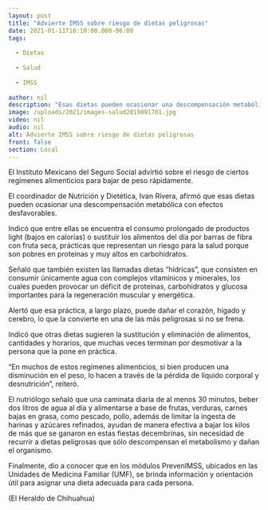 ```yaml
---
layout: post
title: "Advierte IMSS sobre riesgo de dietas peligrosas"
date: 2021-01-11T16:10:00.000-06:00
tags:
  
  - Dietas
  
  - Salud
  
  - IMSS
  
author: nil
description: "Esas dietas pueden ocasionar una descompensación metabólica con efectos desfavorables"
image: /uploads/2021/images-salud2019091701.jpg
video: nil
audio: nil
alt: Advierte IMSS sobre riesgo de dietas peligrosas
front: false
section: Local
---
```


El Instituto Mexicano del Seguro Social advirtió sobre el riesgo de ciertos regímenes alimenticios para bajar de peso rápidamente.

El coordinador de Nutrición y Dietética, Ivan Rivera, afirmó que esas dietas pueden ocasionar una descompensación metabólica con efectos desfavorables.

Indicó que entre ellas se encuentra el consumo prolongado de productos light (bajos en calorías) o sustituir los alimentos del día por barras de fibra con fruta seca, prácticas que representan un riesgo para la salud porque son pobres en proteínas y muy altos en carbohidratos.

Señaló que también existen las llamadas dietas “hídricas”, que consisten en consumir únicamente agua con complejos vitamínicos y minerales, los cuales pueden provocar un déficit de proteínas, carbohidratos y glucosa importantes para la regeneración muscular y energética.

Alertó que esa práctica, a largo plazo, puede dañar el corazón, hígado y cerebro, lo que la convierte en una de las más peligrosas si no se frena.

Indicó que otras dietas sugieren la sustitución y eliminación de alimentos, cantidades y horarios, que muchas veces terminan por desmotivar a la persona que la pone en práctica.

“En muchos de estos regímenes alimenticios, si bien producen una disminución en el peso, lo hacen a través de la pérdida de líquido corporal y desnutrición”, reiteró.

El nutriólogo señaló que una caminata diaria de al menos 30 minutos, beber dos litros de agua al día y alimentarse a base de frutas, verduras, carnes bajas en grasa, como pescado, pollo, además de limitar la ingesta de harinas y azúcares refinados, ayudan de manera efectiva a bajar los kilos de más que se ganaron en estas fiestas decembrinas, sin necesidad de recurrir a dietas peligrosas que sólo descompensan el metabolismo y dañan el organismo.

Finalmente, dio a conocer que en los módulos PrevenIMSS, ubicados en las Unidades de Medicina Familiar (UMF), se brinda información y orientación útil para asignar una dieta adecuada para cada persona.

(El Heraldo de Chihuahua)